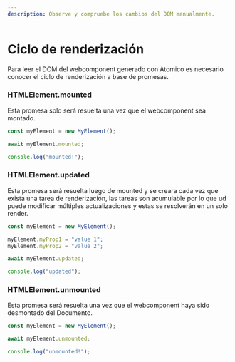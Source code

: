 ```yaml
---
description: Observe y compruebe los cambios del DOM manualmente.
---
```


# Ciclo de renderización

Para leer el DOM del webcomponent generado con Atomico es necesario conocer el ciclo de renderización a base de promesas.

### HTMLElement.mounted

Esta promesa solo será resuelta una vez que el webcomponent sea montado.

```jsx
const myElement = new MyElement();

await myElement.mounted;

console.log("mounted!");
```

### HTMLElement.updated

Esta promesa será resuelta luego de mounted y se creara cada vez que exista una tarea de renderización, las tareas son acumulable por lo que ud puede modificar múltiples actualizaciones y estas se resolverán en un solo render.

```jsx
const myElement = new MyElement();

myElement.myProp1 = "value 1";
myElement.myProp2 = "value 2";

await myElement.updated;

console.log("updated");
```

### HTMLElement.unmounted

Esta promesa será resuelta una vez que el webcomponent haya sido desmontado del Documento.

```jsx
const myElement = new MyElement();

await myElement.unmounted;

console.log("unmounted!");
```





